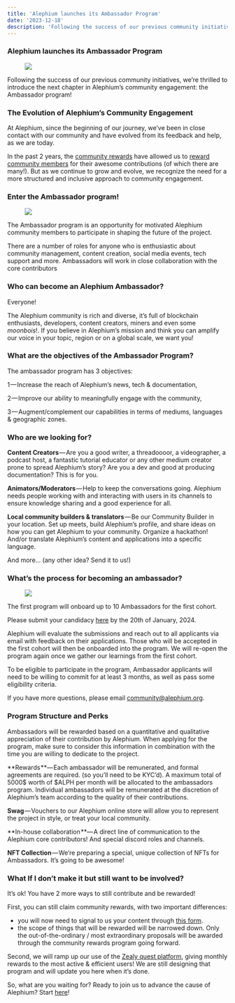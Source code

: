 ```yaml
---
title: 'Alephium launches its Ambassador Program'
date: '2023-12-18'
description: 'Following the success of our previous community initiatives, we’re thrilled to introduce the next chapter in Alephium’s community…'
---
```


### **Alephium launches its Ambassador Program**

<figure id="e33e" class="graf graf--figure graf-after--h3">
<img src="https://cdn-images-1.medium.com/max/800/0*hkOc55_JzrspA-4W" class="graf-image" data-image-id="0*hkOc55_JzrspA-4W" data-width="1600" data-height="943" data-is-featured="true" />
</figure>

Following the success of our previous community initiatives, we’re thrilled to introduce the next chapter in Alephium’s community engagement: the Ambassador program!

### **The Evolution of Alephium’s Community Engagement**

At Alephium, since the beginning of our journey, we’ve been in close contact with our community and have evolved from its feedback and help, as we are today.

In the past 2 years, the <a href="https://github.com/alephium/community/blob/master/Grant%26RewardProgram.md" class="markup--anchor markup--p-anchor" data-href="https://github.com/alephium/community/blob/master/Grant%26RewardProgram.md" rel="noopener" target="_blank">community rewards</a> have allowed us to <a href="https://medium.com/@alephium/one-year-of-community-contributions-b3142b243e3e" class="markup--anchor markup--p-anchor" data-href="https://medium.com/@alephium/one-year-of-community-contributions-b3142b243e3e" target="_blank">reward community members</a> for their awesome contributions (of which there are many!). But as we continue to grow and evolve, we recognize the need for a more structured and inclusive approach to community engagement.

### **Enter the Ambassador program!**

<figure id="cc8b" class="graf graf--figure graf-after--h3">
<img src="https://cdn-images-1.medium.com/max/800/0*cW2rpai1lcnmA3D-" class="graf-image" data-image-id="0*cW2rpai1lcnmA3D-" data-width="1600" data-height="914" />
</figure>

The Ambassador program is an opportunity for motivated Alephium community members to participate in shaping the future of the project.

There are a number of roles for anyone who is enthusiastic about community management, content creation, social media events, tech support and more. Ambassadors will work in close collaboration with the core contributors

### **Who can become an Alephium Ambassador?**

Everyone!

The Alephium community is rich and diverse, it’s full of blockchain enthusiasts, developers, content creators, miners and even some _moonbois_!. If you believe in Alephium’s mission and think you can amplify our voice in your topic, region or on a global scale, we want you!

### **What are the objectives of the Ambassador Program?**

The ambassador program has 3 objectives:

1 — Increase the reach of Alephium’s news, tech & documentation,

2 — Improve our ability to meaningfully engage with the community,

3 — Augment/complement our capabilities in terms of mediums, languages & geographic zones.

### **Who are we looking for?**

**Content Creators** — Are you a good writer, a threadoooor, a videographer, a podcast host, a fantastic tutorial educator or any other medium creator prone to spread Alephium’s story? Are you a dev and good at producing documentation? This is for you.

**Animators/Moderators** — Help to keep the conversations going. Alephium needs people working with and interacting with users in its channels to ensure knowledge sharing and a good experience for all.

**Local community builders & translators** — Be our Community Builder in your location. Set up meets, build Alephium’s profile, and share ideas on how you can get Alephium to your community. Organize a hackathon! And/or translate Alephium’s content and applications into a specific language.

And more… (any other idea? Send it to us!)

### **What’s the process for becoming an ambassador?**

<figure id="8bf1" class="graf graf--figure graf-after--h3">
<img src="https://cdn-images-1.medium.com/max/800/0*4P7fsvQ82EY3HOm5" class="graf-image" data-image-id="0*4P7fsvQ82EY3HOm5" data-width="1600" data-height="914" />
</figure>

The first program will onboard up to 10 Ambassadors for the first cohort.

Please submit your candidacy <a href="https://forms.gle/e4BVqssCHPVnGpWS7" class="markup--anchor markup--p-anchor" data-href="https://forms.gle/e4BVqssCHPVnGpWS7" rel="noopener" target="_blank">here</a> by the 20th of January, 2024.

Alephium will evaluate the submissions and reach out to all applicants via email with feedback on their applications. Those who will be accepted in the first cohort will then be onboarded into the program. We will re-open the program again once we gather our learnings from the first cohort.

To be eligible to participate in the program, Ambassador applicants will need to be willing to commit for at least 3 months, as well as pass some eligibility criteria.

If you have more questions, please email <a href="mailto:community@alephium.org" class="markup--anchor markup--p-anchor" data-href="mailto:community@alephium.org" target="_blank">community@alephium.org</a>.

### **Program Structure and Perks**

Ambassadors will be rewarded based on a quantitative and qualitative appreciation of their contribution by Alephium. When applying for the program, make sure to consider this information in combination with the time you are willing to dedicate to the project.

**Rewards **— Each ambassador will be remunerated, and formal agreements are required. (so you’ll need to be KYC’d). A maximum total of 5000\$ worth of \$ALPH per month will be allocated to the ambassadors program. Individual ambassadors will be remunerated at the discretion of Alephium’s team according to the quality of their contributions.

**Swag** — Vouchers to our Alephium online store will allow you to represent the project in style, or treat your local community.

**In-house collaboration **— A direct line of communication to the Alephium core contributors! And special discord roles and channels.

**NFT Collection** — We’re preparing a special, unique collection of NFTs for Ambassadors. It’s going to be awesome!

### **What If I don’t make it but still want to be involved?**

It’s ok! You have 2 more ways to still contribute and be rewarded!

First, you can still claim community rewards, with two important differences:

- you will now need to signal to us your content through <a href="https://docs.google.com/forms/d/e/1FAIpQLSeaSouXl-Hwd_lZohwgysqk-8whc9bydHuVpSCr1C6IoDHuoA/viewform" class="markup--anchor markup--p-anchor" data-href="https://docs.google.com/forms/d/e/1FAIpQLSeaSouXl-Hwd_lZohwgysqk-8whc9bydHuVpSCr1C6IoDHuoA/viewform" rel="noopener" target="_blank">this form</a>.
- the scope of things that will be rewarded will be narrowed down. Only the out-of-the-ordinary / most extraordinary proposals will be awarded through the community rewards program going forward.

Second, we will ramp up our use of the <a href="https://zealy.io/c/alephium/questboard" class="markup--anchor markup--p-anchor" data-href="https://zealy.io/c/alephium/questboard" rel="noopener" target="_blank">Zealy quest platform</a>, giving monthly rewards to the most active & efficient users! We are still designing that program and will update you here when it’s done.

So, what are you waiting for? Ready to join us to advance the cause of Alephium? Start <a href="https://forms.gle/e4BVqssCHPVnGpWS7" class="markup--anchor markup--p-anchor" data-href="https://forms.gle/e4BVqssCHPVnGpWS7" rel="noopener" target="_blank">here</a>!
